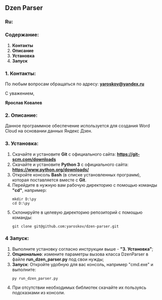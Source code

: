 ## Dzen Parser


### Ru:

### Содержание:
1. **Контакты**
2. **Описание**
3. **Установка**
4. **Запуск**

### 1. Контакты:
По любым вопросам обращаться по адресу: **yaroskov@yandex.ru**

С уважением, 

**Ярослав Ковалев**

### 2. Описание:
Данное программное обеспечение используется для создания Word Cloud на основании данных Яндекс Дзен.

### 3. Установка:
1. Скачайте и установите **Git** с официального сайта: **https://git-scm.com/downloads**
2. Скачайте и установите **Python 3** с официального сайта: **https://www.python.org/downloads/**
3. Откройте консоль **Bash** (в списке установленных программ), которая поставляется вместе с **Git**.
4. Перейдите в нужную вам рабочую директорию с помощью команды **"cd"**, например:
   ```
   mkdir D:\py
   cd D:\py
   ```
5. Склонируйте в целевую директорию репозиторий с помощью команды: 
   ```
   git clone git@github.com:yaroskov/dzen-parser.git
   ```

### 4 Запуск:

1. Выполните установку согласно инструкции выше - **"3. Установка"**;
2. **Опционально**: измените параметры вызова класса DzenParser в файле **run_dzen_parser.py** под свои нужды;
3. **Запуск**: Откройте удобную для вас консоль, например "cmd.exe" и выполните:
   ```
   py run_dzen_parser.py
   ```
4. При отсутствии необходимых библиотек скачайте их пользуясь подсказками из консоли.